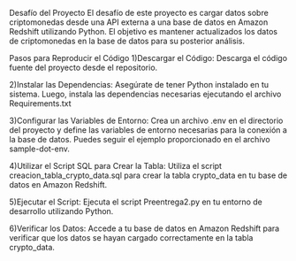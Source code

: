 Desafío del Proyecto
El desafío de este proyecto es cargar datos sobre criptomonedas desde una API externa a una base de datos en Amazon Redshift utilizando Python. El objetivo es mantener actualizados los datos de criptomonedas en la base de datos para su posterior análisis.

Pasos para Reproducir el Código
1)Descargar el Código: Descarga el código fuente del proyecto desde el repositorio.

2)Instalar las Dependencias: Asegúrate de tener Python instalado en tu sistema. Luego, instala las dependencias necesarias ejecutando el archivo Requirements.txt

3)Configurar las Variables de Entorno: Crea un archivo .env en el directorio del proyecto y define las variables de entorno necesarias para la conexión a la base de datos. Puedes seguir el ejemplo proporcionado en el archivo sample-dot-env.

4)Utilizar el Script SQL para Crear la Tabla: Utiliza el script creacion_tabla_crypto_data.sql para crear la tabla crypto_data en tu base de datos en Amazon Redshift.

5)Ejecutar el Script: Ejecuta el script Preentrega2.py en tu entorno de desarrollo utilizando Python.

6)Verificar los Datos: Accede a tu base de datos en Amazon Redshift para verificar que los datos se hayan cargado correctamente en la tabla crypto_data.

